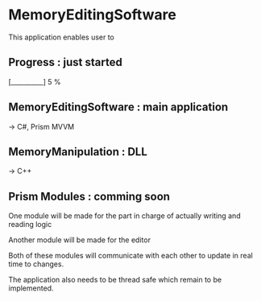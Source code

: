 # MemoryEditingSoftware

This application enables user to 

## Progress : just started
[__________] 5 %

## MemoryEditingSoftware : main application
-> C#, Prism MVVM

## MemoryManipulation : DLL
-> C++

## Prism Modules : comming soon
One module will be made for the part in charge of actually writing and reading logic 

Another module will be made for the editor

Both of these modules will communicate with each other to update in real time to changes.

The application also needs to be thread safe which remain to be implemented.
